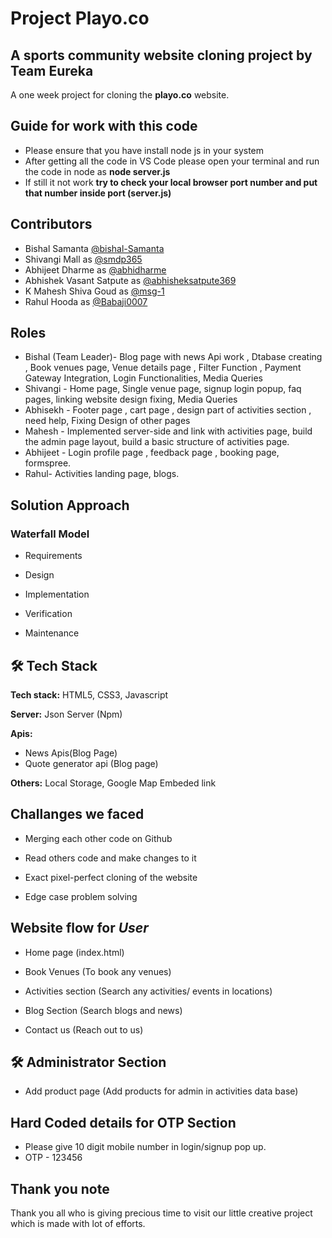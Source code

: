 # **Project Playo.co**

## A sports community website cloning project by **Team Eureka**

A one week project for cloning the **playo.co** website.

## Guide for work with this code 
- Please ensure that you have install node js in your system 
- After getting all the code in VS Code please open your terminal and run the code in node as **node server.js**
- If still it not work **try to check your local browser port number and put that number inside port (server.js)** 

## Contributors

- Bishal Samanta [@bishal-Samanta](https://github.com/bishal-Samanta/)
- Shivangi Mall as [@smdp365](https://github.com/smdp365)
- Abhijeet Dharme as [@abhidharme](https://github.com/abhidharme)
- Abhishek Vasant Satpute as [@abhisheksatpute369](https://github.com/abhisheksatpute369)
- K Mahesh Shiva Goud as [@msg-1](https://github.com/msg-1)
- Rahul Hooda as [@Babaji0007](https://github.com/Babaji0007) 

## Roles
- Bishal (Team Leader)- Blog page with news Api work , Dtabase creating , Book venues page, Venue details page , Filter Function , Payment Gateway Integration, Login Functionalities, Media Queries
- Shivangi - Home page, Single venue page, signup login popup, faq pages, linking website design fixing, Media Queries
- Abhisekh - Footer page , cart page , design part of activities section , need help, Fixing Design of other pages  
- Mahesh - Implemented server-side and link with activities page, build the admin page layout, build a basic structure of activities page.
- Abhijeet - Login profile page , feedback page , booking page, formspree. 
- Rahul- Activities landing page, blogs.

## Solution Approach

### Waterfall Model

- Requirements

- Design

- Implementation

- Verification

- Maintenance

## 🛠 Tech Stack

**Tech stack:** HTML5,  CSS3, Javascript

**Server:** Json Server (Npm)

**Apis:**
- News Apis(Blog Page)
- Quote generator api (Blog page)


**Others:** Local Storage, Google Map Embeded link 

## Challanges we faced

- Merging each other code on Github

- Read others code and make changes to it

- Exact pixel-perfect cloning of the website

- Edge case problem solving

## Website flow for **_User_**

- Home page (index.html)

- Book Venues (To book any venues)

- Activities section (Search any activities/ events in locations)

- Blog Section (Search blogs and news)

- Contact us (Reach out to us)


## 🛠 **Administrator Section**

- Add product page (Add products for admin in activities data base)



## Hard Coded details for OTP Section

- Please give 10 digit mobile number in login/signup pop up.
- OTP - 123456



## Thank you note

Thank you all who is giving precious time to visit our little creative project which is made with lot of efforts.
